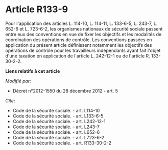 # Article R133-9

Pour l'application des articles L. 114-10, L. 114-11, L. 133-6-5, L. 243-7, L. 652-6 et L. 723-6-2, les organismes nationaux
de sécurité sociale passent entre eux des conventions en vue de fixer les objectifs et les modalités de coordination des
opérations de contrôle. Les conventions passées en application du présent article définissent notamment les objectifs des
opérations de contrôle pour les travailleurs indépendants ayant fait l'objet d'une taxation en application de l'article L.
242-12-1 ou de l'article R. 133-30-2-2.

**Liens relatifs à cet article**

_Modifié par_:

  - Décret n°2012-1550 du 28 décembre 2012 - art. 5

_Cite_:

  - Code de la sécurité sociale. - art. L114-10
  - Code de la sécurité sociale. - art. L133-6-5
  - Code de la sécurité sociale. - art. L242-12-1
  - Code de la sécurité sociale. - art. L243-7
  - Code de la sécurité sociale. - art. L652-6
  - Code de la sécurité sociale. - art. L723-6-2
  - Code de la sécurité sociale. - art. R133-30-2-2
